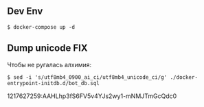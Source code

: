 
## Dev Env 

```shell script
$ docker-compose up -d
```

## Dump unicode FIX

Чтобы не ругалась алхимия:
```shell script
$ sed -i 's/utf8mb4_0900_ai_ci/utf8mb4_unicode_ci/g' ./docker-entrypoint-initdb.d/bot_db.sql
```

1217627259:AAHLhp3fS6FV5v4YJs2wy1-mNMJTmGcQdc0